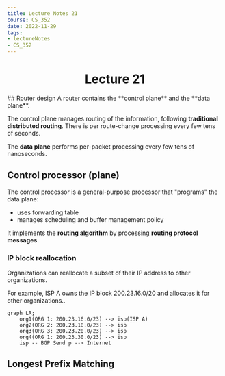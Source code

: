 ```yaml
---
title: Lecture Notes 21
course: CS_352
date: 2022-11-29
tags: 
- lectureNotes
- CS_352
---
```


<center><h1>Lecture 21</h1></center>
## Router design
A router contains the **control plane** and the **data plane**.

The control plane manages routing of the information, following **traditional distributed routing**. There is per route-change processing every few tens of seconds.

The **data plane** performs per-packet processing every few tens of nanoseconds.

## Control processor (plane)
The control processor is a general-purpose processor that "programs" the data plane:
- uses forwarding table
- manages scheduling and buffer management policy

It implements the **routing algorithm** by processing **routing protocol messages**.

### IP block reallocation
Organizations can reallocate a subset of their IP address to other organizations.

For example, ISP A owns the IP block 200.23.16.0/20 and allocates it for other organizations..

```mermaid
graph LR;
	org1(ORG 1: 200.23.16.0/23) --> isp(ISP A)
	org2(ORG 2: 200.23.18.0/23) --> isp
	org3(ORG 3: 200.23.20.0/23) --> isp
	org4(ORG 1: 200.23.30.0/23) --> isp
	isp -- BGP Send p --> Internet
```


## Longest Prefix Matching

